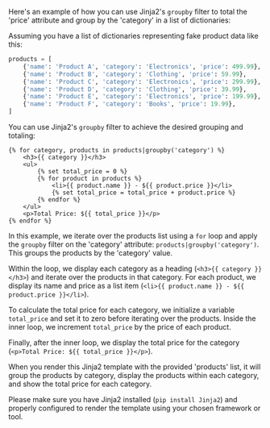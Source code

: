 Here's an example of how you can use Jinja2's `groupby` filter to total the 'price' attribute and group by the 'category' in a list of dictionaries:

Assuming you have a list of dictionaries representing fake product data like this:

```python
products = [
    {'name': 'Product A', 'category': 'Electronics', 'price': 499.99},
    {'name': 'Product B', 'category': 'Clothing', 'price': 59.99},
    {'name': 'Product C', 'category': 'Electronics', 'price': 299.99},
    {'name': 'Product D', 'category': 'Clothing', 'price': 39.99},
    {'name': 'Product E', 'category': 'Electronics', 'price': 199.99},
    {'name': 'Product F', 'category': 'Books', 'price': 19.99},
]
```

You can use Jinja2's `groupby` filter to achieve the desired grouping and totaling:

```jinja2
{% for category, products in products|groupby('category') %}
    <h3>{{ category }}</h3>
    <ul>
        {% set total_price = 0 %}
        {% for product in products %}
            <li>{{ product.name }} - ${{ product.price }}</li>
            {% set total_price = total_price + product.price %}
        {% endfor %}
    </ul>
    <p>Total Price: ${{ total_price }}</p>
{% endfor %}
```

In this example, we iterate over the products list using a `for` loop and apply the `groupby` filter on the 'category' attribute: `products|groupby('category')`. This groups the products by the 'category' value.

Within the loop, we display each category as a heading (`<h3>{{ category }}</h3>`) and iterate over the products in that category. For each product, we display its name and price as a list item (`<li>{{ product.name }} - ${{ product.price }}</li>`).

To calculate the total price for each category, we initialize a variable `total_price` and set it to zero before iterating over the products. Inside the inner loop, we increment `total_price` by the price of each product.

Finally, after the inner loop, we display the total price for the category (`<p>Total Price: ${{ total_price }}</p>`).

When you render this Jinja2 template with the provided 'products' list, it will group the products by category, display the products within each category, and show the total price for each category.

Please make sure you have Jinja2 installed (`pip install Jinja2`) and properly configured to render the template using your chosen framework or tool.
